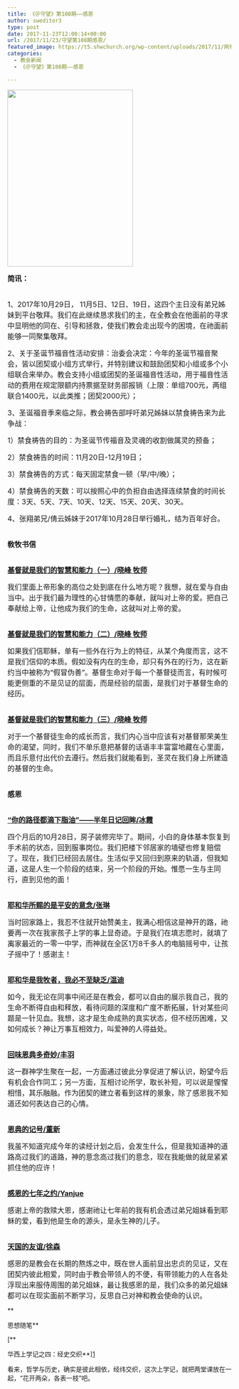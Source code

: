 ```yaml
---
title: 《＠守望》第108期——感恩
author: sweditor3
type: post
date: 2017-11-23T12:00:14+00:00
url: /2017/11/23/守望第108期感恩/
featured_image: https://t5.shwchurch.org/wp-content/uploads/2017/11/网刊108-1000x288.jpg
categories:
  - 教会新闻
  - 《＠守望》第108期——感恩

---
```

<span style="font-size: 12pt;"><img class="aligncenter wp-image-16135" src="http://t5.shwchurch.org/wp-content/uploads/2017/11/网络期刊108.jpg" alt="" width="282" height="398" /></span>

<span style="font-size: 12pt;"><strong>简讯：</strong></span>

<span style="font-size: 12pt;"><br /> 1、2017年10月29日， 11月5日、12日、19日，这四个主日没有弟兄姊妹到平台敬拜。我们在此继续恳求我们的主，在全教会在他面前的寻求中显明他的同在、引导和拯救，使我们教会走出现今的困境，在祂面前能够一同聚集敬拜。</span>

<span style="font-size: 12pt;">2、关于圣诞节福音性活动安排：治委会决定：今年的圣诞节福音聚会，皆以团契或小组方式举行，并特别建议和鼓励团契和小组或多个小组联合来举办。教会支持小组或团契的圣诞福音性活动，用于福音性活动的费用在规定限额内持票据至财务部报销（上限：单组700元，两组联合1400元，以此类推；团契2000元）；</span>

<span style="font-size: 12pt;">3、圣诞福音季来临之际，教会祷告部呼吁弟兄姊妹以禁食祷告来为此争战：</span>
  
 <span style="font-size: 12pt;">1）禁食祷告的目的：为圣诞节传福音及灵魂的收割做属灵的预备；</span>
  
 <span style="font-size: 12pt;">2）禁食祷告的时间：11月20日-12月19日；</span>
  
 <span style="font-size: 12pt;">3）禁食祷告的方式：每天固定禁食一顿（早/中/晚）；</span>
  
 <span style="font-size: 12pt;">4）禁食祷告的天数：可以按照心中的负担自由选择连续禁食的时间长度：3天、5天、7天、10天、12天、15天、20天、30天。</span>

<span style="font-size: 12pt;">4、张翔弟兄/倩云姊妹于2017年10月28日举行婚礼，结为百年好合。</span>

<span style="font-size: 12pt;"><strong><br /> 敎牧书信</strong></span>

<span style="font-size: 12pt;"><a href="/2017/11/23/基督就是我们的生命一小组长十一营会分/"><strong><br /> 基督就是我们的智慧和能力（一）/晓峰 牧师</strong></a></span>

<span style="font-size: 12pt;">我们里面上帝形象的高位之处到底在什么地方呢？我想，就在爱与自由当中。出于我们最为理性的心甘情愿的奉献，就叫对上帝的爱。把自己奉献给上帝，让他成为我们的生命，这就叫对上帝的爱。</span>

<span style="font-size: 12pt;"><a href="/2017/11/23/基督就是我们的生命二小组长十一营会分/"><strong><br /> 基督就是我们的智慧和能力（二）/晓峰 牧师</strong></a></span>

<span style="font-size: 12pt;">如果我们信耶稣，单有一些外在行为上的特征，从某个角度而言，这不是我们信仰的本质。假如没有内在的生命，却只有外在的行为，这在新约当中被称为“假冒伪善”。基督生命对于每一个基督徒而言，有时候可能更侧重的不是见证的层面，而是经验的层面，是我们对于基督生命的经历。</span>

<span style="font-size: 12pt;"><a href="/2017/11/23/基督就是我们的生命一小组长十一营会分2/"><strong><br /> 基督就是我们的智慧和能力（三）/晓峰 牧师</strong></a></span>

<span style="font-size: 12pt;">对于一个基督徒生命的成长而言，我们内心当中应该有对基督那荣美生命的渴望，同时，我们不单乐意把基督的话语丰丰富富地藏在心里面，而且乐意付出代价去遵行。然后我们就能看到，圣灵在我们身上所建造的基督的生命。</span>

<span style="font-size: 12pt;"><strong><br /> 感恩</strong></span>

<span style="font-size: 12pt;"><a href="/2017/11/23/你的路径都滴下脂油半年日记回眸/"><strong><br /> “你的路径都滴下脂油”——半年日记回眸/冰霞</strong></a></span>

<span style="font-size: 12pt;">四个月后的10月28日，房子装修完毕了。期间，小白的身体基本恢复到手术前的状态，回到服事岗位。我们把楼下邻居家的墙壁也修复赔偿了。现在，我们已经回去居住。生活似乎又回归到原来的轨道，但我知道，这是人生一个阶段的结束，另一个阶段的开始。惟愿一生与主同行，直到见他的面！</span>

<span style="font-size: 12pt;"><a href="/2017/11/23/耶和华所赐的是平安的意念/"><strong><br /> 耶和华所赐的是平安的意念/张琳</strong></a></span>

<span style="font-size: 12pt;">当时回家路上，我忍不住就开始赞美主，我满心相信这是神开的路，祂要再一次在我家孩子上学的事上显奇迹。于是我们在填志愿时，就填了离家最近的一零一中学，而神就在全区1万8千多人的电脑摇号中，让孩子摇中了！感谢主！</span>

<span style="font-size: 12pt;"><a href="/2017/11/23/耶和华是我牧者我必不至缺乏/"><strong><br /> 耶和华是我牧者，我必不至缺乏/温迪</strong></a></span>

<span style="font-size: 12pt;">如今，我无论在同事中间还是在教会，都可以自由的展示我自己，我的生命不断得自由和释放，看待问题的深度和广度不断拓展，针对某些问题是一针见血。我想，这才是生命成熟的真实状态，但不经历困难，又如何成长？神让万事互相效力，叫爱神的人得益处。</span>

<span style="font-size: 12pt;"><a href="/2017/11/23/回味恩典多奇妙/"><strong><br /> 回味恩典多奇妙/丰羽</strong></a></span>

<span style="font-size: 12pt;">这一群神学生聚在一起，一方面通过彼此分享促进了解认识，盼望今后有机会合作同工；另一方面，互相讨论所学，取长补短，可以说是惺惺相惜，其乐融融。作为团契的建立者看到这样的景象，除了感恩我不知道还如何表达自己的心情。</span>

<span style="font-size: 12pt;"><a href="/2017/11/23/恩典的记号/"><strong><br /> 恩典的记号/董新</strong></a></span>

<span style="font-size: 12pt;">我虽不知道完成今年的读经计划之后，会发生什么，但是我知道神的道路高过我们的道路，神的意念高过我们的意念，现在我能做的就是紧紧抓住他的应许！</span>

<span style="font-size: 12pt;"><a href="/2017/11/23/感恩的七年之约/"><strong><br /> 感恩的七年之约/Yanjue</strong></a></span>

<span style="font-size: 12pt;">感谢上帝的救赎大恩，感谢祂让七年前的我有机会透过弟兄姐妹看到耶稣的爱，看到他是生命的源头，是永生神的儿子。</span>

<span style="font-size: 12pt;"><a href="/2017/11/23/天国的友谊/"><strong><br /> 天国的友谊/徐森</strong></a></span>

<span style="font-size: 12pt;">感恩的是教会在长期的熬炼之中，既在世人面前显出忠贞的见证，又在团契内彼此相爱，同时由于教会带领人的不便，有带领能力的人在各处浮现出来服侍周围的弟兄姐妹，最让我感恩的是，我们众多的弟兄姐妹都可以在现实面前不断学习，反思自己对神和教会使命的认识。</span>

**
  
思想随笔**

[**
  
华西上学记之四：经史交织**][1]

看来，哲学与历史，确实是彼此相依，经纬交织，这次上学记，就把两堂课放在一起，“花开两朵，各表一枝”吧。

 [1]: /2017/11/23/华西上学记之四经史交织/